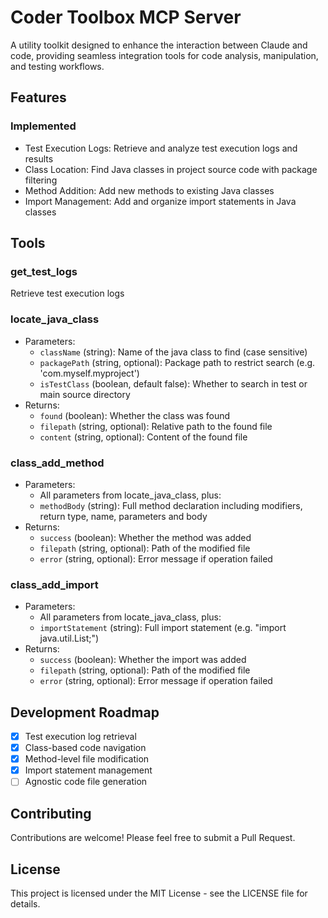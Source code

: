# Coder Toolbox MCP Server

A utility toolkit designed to enhance the interaction between Claude and code, providing seamless integration tools for code analysis, manipulation, and testing workflows.

## Features

### Implemented
- Test Execution Logs: Retrieve and analyze test execution logs and results
- Class Location: Find Java classes in project source code with package filtering
- Method Addition: Add new methods to existing Java classes
- Import Management: Add and organize import statements in Java classes

## Tools

### get_test_logs
Retrieve test execution logs

### locate_java_class
- Parameters:
  - `className` (string): Name of the java class to find (case sensitive)
  - `packagePath` (string, optional): Package path to restrict search (e.g. 'com.myself.myproject')
  - `isTestClass` (boolean, default false): Whether to search in test or main source directory
- Returns:
  - `found` (boolean): Whether the class was found
  - `filepath` (string, optional): Relative path to the found file
  - `content` (string, optional): Content of the found file

### class_add_method
- Parameters:
  - All parameters from locate_java_class, plus:
  - `methodBody` (string): Full method declaration including modifiers, return type, name, parameters and body
- Returns:
  - `success` (boolean): Whether the method was added
  - `filepath` (string, optional): Path of the modified file
  - `error` (string, optional): Error message if operation failed

### class_add_import
- Parameters:
  - All parameters from locate_java_class, plus:
  - `importStatement` (string): Full import statement (e.g. "import java.util.List;")
- Returns:
  - `success` (boolean): Whether the import was added
  - `filepath` (string, optional): Path of the modified file
  - `error` (string, optional): Error message if operation failed

## Development Roadmap
- [x] Test execution log retrieval
- [x] Class-based code navigation
- [x] Method-level file modification
- [x] Import statement management
- [ ] Agnostic code file generation

## Contributing
Contributions are welcome! Please feel free to submit a Pull Request.

## License
This project is licensed under the MIT License - see the LICENSE file for details.
